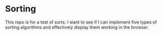 # Sorting

This repo is for a test of sorts. I want to see if I can implement five types of sorting algorithms and effectively display them working in the browser.

